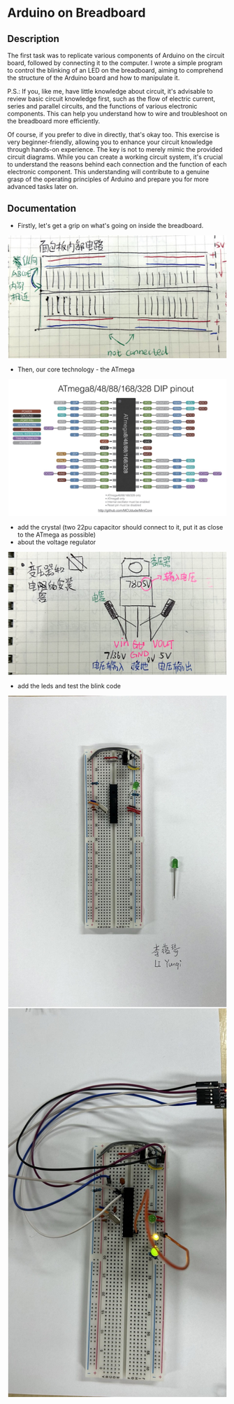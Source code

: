 # Arduino on Breadboard

## Description
The first task was to replicate various components of Arduino on the circuit board, followed by connecting it to the computer. I wrote a simple program to control the blinking of an LED on the breadboard, aiming to comprehend the structure of the Arduino board and how to manipulate it.

P.S.: If you, like me, have little knowledge about circuit, it's advisable to review basic circuit knowledge first, such as the flow of electric current, series and parallel circuits, and the functions of various electronic components. This can help you understand how to wire and troubleshoot on the breadboard more efficiently.

Of course, if you prefer to dive in directly, that's okay too. This exercise is very beginner-friendly, allowing you to enhance your circuit knowledge through hands-on experience. The key is not to merely mimic the provided circuit diagrams. While you can create a working circuit system, it's crucial to understand the reasons behind each connection and the function of each electronic component. This understanding will contribute to a genuine grasp of the operating principles of Arduino and prepare you for more advanced tasks later on.

## Documentation
- Firstly, let's get a grip on what's going on inside the breadboard.
<p align="center">
	<img src="./images/IMG_3280.jpeg") alt="size limit image cant be show" width="500">
</p>

- Then, our core technology - the ATmega
<p align="center">
	<img src="./images/atmega pinout.jpeg") alt="size limit image cant be show" width="500">
</p>

- add the crystal (two 22pu capacitor should connect to it, put it as close to the ATmega as possible)
- about the voltage regulator 
<p align="center">
	<img src="./images/IMG_3281.jpeg") alt="size limit image cant be show" width="500">
</p>

- add the leds and test the blink code
<p align="center">
	<img src="./images/IMG_0413.jpeg") alt="size limit image cant be show" width="500">
	<img src="./images/IMG_0470.jpeg") alt="size limit image cant be show" width="500">
</p>
